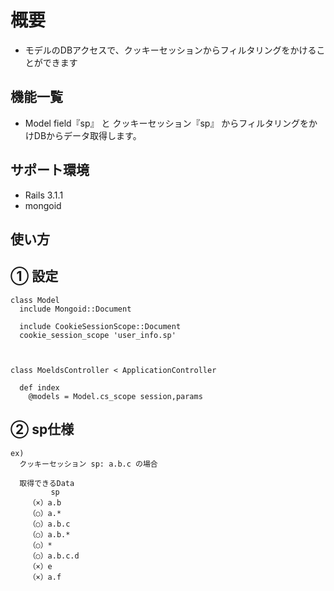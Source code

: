 概要
=====
- モデルのDBアクセスで、クッキーセッションからフィルタリングをかけることができます

機能一覧
--------
- Model field『sp』 と クッキーセッション『sp』 からフィルタリングをかけDBからデータ取得します。

サポート環境
---------
* Rails 3.1.1
* mongoid


使い方
------

## ①  設定

    class Model
      include Mongoid::Document
    
      include CookieSessionScope::Document
      cookie_session_scope 'user_info.sp'
  
  
  
    class MoeldsController < ApplicationController
    
      def index
        @models = Model.cs_scope session,params
    

## ② sp仕様

    ex)
      クッキーセッション sp: a.b.c の場合
    
      取得できるData
             sp
        （×）a.b
        （○）a.*
        （○）a.b.c
        （○）a.b.*
        （○）*
        （○）a.b.c.d
        （×）e
        （×）a.f
    

